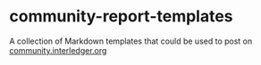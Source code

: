 # community-report-templates

A collection of Markdown templates that could be used to post on [community.interledger.org](https://community.interledger.org/)
